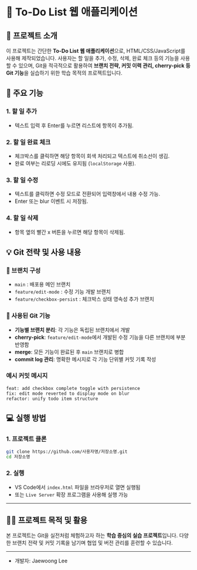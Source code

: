 # 📝 To-Do List 웹 애플리케이션

## 📌 프로젝트 소개

이 프로젝트는 간단한 **To-Do List 웹 애플리케이션**으로, HTML/CSS/JavaScript를 사용해 제작되었습니다. 사용자는 할 일을 추가, 수정, 삭제, 완료 체크 등의 기능을 사용할 수 있으며, Git을 적극적으로 활용하여 **브랜치 전략, 커밋 이력 관리, cherry-pick 등 Git 기능**을 실습하기 위한 학습 목적의 프로젝트입니다.

## 🔧 주요 기능

### 1. 할 일 추가

* 텍스트 입력 후 Enter를 누르면 리스트에 항목이 추가됨.

### 2. 할 일 완료 체크

* 체크박스를 클릭하면 해당 항목이 회색 처리되고 텍스트에 취소선이 생김.
* 완료 여부는 리로딩 시에도 유지됨 (`localStorage` 사용).

### 3. 할 일 수정

* 텍스트를 클릭하면 수정 모드로 전환되어 입력창에서 내용 수정 가능.
* Enter 또는 blur 이벤트 시 저장됨.

### 4. 할 일 삭제

* 항목 옆의 빨간 x 버튼을 누르면 해당 항목이 삭제됨.

## 💡 Git 전략 및 사용 내용

### 📂 브랜치 구성

* `main` : 배포용 메인 브랜치
* `feature/edit-mode` : 수정 기능 개발 브랜치
* `feature/checkbox-persist` : 체크박스 상태 영속성 추가 브랜치

### 🔀 사용된 Git 기능

* **기능별 브랜치 분리**: 각 기능은 독립된 브랜치에서 개발
* **cherry-pick**: `feature/edit-mode`에서 개발된 수정 기능을 다른 브랜치에 부분 반영함
* **merge**: 모든 기능이 완료된 후 `main` 브랜치로 병합
* **commit log 관리**: 명확한 메시지로 각 기능 단위별 커밋 기록 작성

### 예시 커밋 메시지

```
feat: add checkbox complete toggle with persistence
fix: edit mode reverted to display mode on blur
refactor: unify todo item structure
```

## 💻 실행 방법

### 1. 프로젝트 클론

```bash
git clone https://github.com/사용자명/저장소명.git
cd 저장소명
```

### 2. 실행

* VS Code에서 `index.html` 파일을 브라우저로 열면 실행됨
* 또는 `Live Server` 확장 프로그램을 사용해 실행 가능

---

## 🙋‍♂️ 프로젝트 목적 및 활용

본 프로젝트는 Git을 실전처럼 체험하고자 하는 **학습 중심의 실습 프로젝트**입니다. 다양한 브랜치 전략 및 커밋 기록을 남기며 협업 및 버전 관리를 훈련할 수 있습니다.

---


* 개발자: Jaewoong Lee
